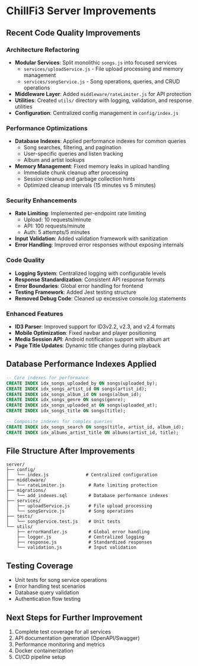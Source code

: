 # ChillFi3 Server Improvements

## Recent Code Quality Improvements

### Architecture Refactoring
- **Modular Services**: Split monolithic `songs.js` into focused services
  - `services/uploadService.js` - File upload processing and memory management
  - `services/songService.js` - Song operations, queries, and CRUD operations
- **Middleware Layer**: Added `middleware/rateLimiter.js` for API protection
- **Utilities**: Created `utils/` directory with logging, validation, and response utilities
- **Configuration**: Centralized config management in `config/index.js`

### Performance Optimizations
- **Database Indexes**: Applied performance indexes for common queries
  - Song searches, filtering, and pagination
  - User-specific queries and listen tracking
  - Album and artist lookups
- **Memory Management**: Fixed memory leaks in upload handling
  - Immediate chunk cleanup after processing
  - Session cleanup and garbage collection hints
  - Optimized cleanup intervals (15 minutes vs 5 minutes)

### Security Enhancements
- **Rate Limiting**: Implemented per-endpoint rate limiting
  - Upload: 10 requests/minute
  - API: 100 requests/minute  
  - Auth: 5 attempts/5 minutes
- **Input Validation**: Added validation framework with sanitization
- **Error Handling**: Improved error responses without exposing internals

### Code Quality
- **Logging System**: Centralized logging with configurable levels
- **Response Standardization**: Consistent API response formats
- **Error Boundaries**: Global error handling for frontend
- **Testing Framework**: Added Jest testing structure
- **Removed Debug Code**: Cleaned up excessive console.log statements

### Enhanced Features
- **ID3 Parser**: Improved support for ID3v2.2, v2.3, and v2.4 formats
- **Mobile Optimization**: Fixed navbar and player positioning
- **Media Session API**: Android notification support with album art
- **Page Title Updates**: Dynamic title changes during playback

## Database Performance Indexes Applied

```sql
-- Core indexes for performance
CREATE INDEX idx_songs_uploaded_by ON songs(uploaded_by);
CREATE INDEX idx_songs_artist_id ON songs(artist_id);
CREATE INDEX idx_songs_album_id ON songs(album_id);
CREATE INDEX idx_songs_genre ON songs(genre);
CREATE INDEX idx_songs_uploaded_at ON songs(uploaded_at);
CREATE INDEX idx_songs_title ON songs(title);

-- Composite indexes for complex queries
CREATE INDEX idx_songs_search ON songs(title, artist_id, album_id);
CREATE INDEX idx_albums_artist_title ON albums(artist_id, title);
```

## File Structure After Improvements

```
server/
├── config/
│   └── index.js              # Centralized configuration
├── middleware/
│   └── rateLimiter.js         # Rate limiting protection
├── migrations/
│   └── add_indexes.sql        # Database performance indexes
├── services/
│   ├── uploadService.js       # File upload processing
│   └── songService.js         # Song operations
├── tests/
│   └── songService.test.js    # Unit tests
└── utils/
    ├── errorHandler.js        # Global error handling
    ├── logger.js              # Centralized logging
    ├── response.js            # Standardized responses
    └── validation.js          # Input validation
```

## Testing Coverage
- Unit tests for song service operations
- Error handling test scenarios
- Database query validation
- Authentication flow testing

## Next Steps for Further Improvement
1. Complete test coverage for all services
2. API documentation generation (OpenAPI/Swagger)
3. Performance monitoring and metrics
4. Docker containerization
5. CI/CD pipeline setup